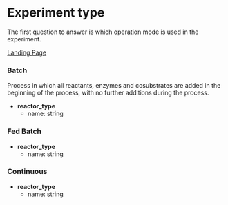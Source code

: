 # Experiment type

The first question to answer is which operation mode is used in the experiment. 

[Landing Page]()

### Batch

Process in which all reactants, enzymes and cosubstrates are added in the beginning of the process, with no further additions during the process.

- __reactor_type__
    - name: string

### Fed Batch

- __reactor_type__
    - name: string

### Continuous

- __reactor_type__
    - name: string





